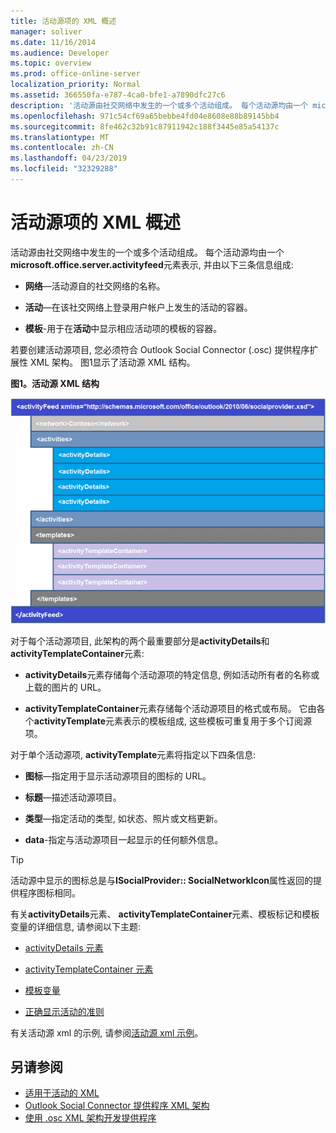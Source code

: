 ```yaml
---
title: 活动源项的 XML 概述
manager: soliver
ms.date: 11/16/2014
ms.audience: Developer
ms.topic: overview
ms.prod: office-online-server
localization_priority: Normal
ms.assetid: 366550fa-e787-4ca0-bfe1-a7890dfc27c6
description: '活动源由社交网络中发生的一个或多个活动组成。 每个活动源均由一个 microsoft.office.server.activityfeed 元素表示, 并由以下三条信息组成:'
ms.openlocfilehash: 971c54cf69a65bebbe4fd04e8608e88b89145bb4
ms.sourcegitcommit: 8fe462c32b91c87911942c188f3445e85a54137c
ms.translationtype: MT
ms.contentlocale: zh-CN
ms.lasthandoff: 04/23/2019
ms.locfileid: "32329288"
---
```

# <a name="overview-of-xml-for-an-activity-feed-item"></a>活动源项的 XML 概述

活动源由社交网络中发生的一个或多个活动组成。 每个活动源均由一个**microsoft.office.server.activityfeed**元素表示, 并由以下三条信息组成: 
  
- **网络**—活动源自的社交网络的名称。
    
- **活动**—在该社交网络上登录用户帐户上发生的活动的容器。
    
- **模板**-用于在**活动**中显示相应活动项的模板的容器。
    
若要创建活动源项目, 您必须符合 Outlook Social Connector (.osc) 提供程序扩展性 XML 架构。 图1显示了活动源 XML 结构。
  
**图1。活动源 XML 结构**

![活动 XML 结构](media/odc_ol14_ta_OSC_Fig06.gif)
  
对于每个活动源项目, 此架构的两个最重要部分是**activityDetails**和**activityTemplateContainer**元素: 
  
- **activityDetails**元素存储每个活动源项的特定信息, 例如活动所有者的名称或上载的图片的 URL。 
    
- **activityTemplateContainer**元素存储每个活动源项目的格式或布局。 它由各个**activityTemplate**元素表示的模板组成, 这些模板可重复用于多个订阅源项。 
    
对于单个活动源项, **activityTemplate**元素将指定以下四条信息: 
  
- **图标**—指定用于显示活动源项目的图标的 URL。
    
- **标题**—描述活动源项目。
    
- **类型**—指定活动的类型, 如状态、照片或文档更新。
    
- **data**-指定与活动源项目一起显示的任何额外信息。
    
> [!TIP]
> 活动源中显示的图标总是与**ISocialProvider:: SocialNetworkIcon**属性返回的提供程序图标相同。 
  
有关**activityDetails**元素、 **activityTemplateContainer**元素、模板标记和模板变量的详细信息, 请参阅以下主题: 
  
- [activityDetails 元素](activitydetails-element.md)
    
- [activityTemplateContainer 元素](activitytemplatecontainer-element.md)
    
- [模板变量](template-variables.md)
    
- [正确显示活动的准则](guidelines-for-properly-displaying-activities.md)
    
有关活动源 xml 的示例, 请参阅[活动源 xml 示例](activity-feed-xml-example.md)。
  
## <a name="see-also"></a>另请参阅

- [适用于活动的 XML](xml-for-activities.md) 
- [Outlook Social Connector 提供程序 XML 架构](outlook-social-connector-provider-xml-schema.md)
- [使用 .osc XML 架构开发提供程序](developing-a-provider-with-the-osc-xml-schema.md)

